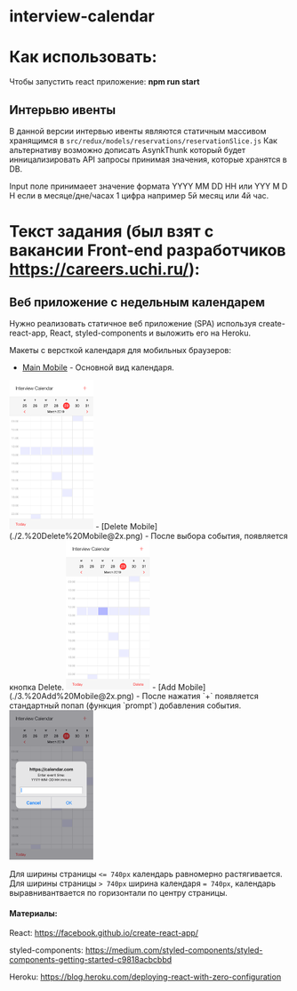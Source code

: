 # interview-calendar

# Как использовать:

Чтобы запустить react приложение: **npm run start**

## Интерьвю ивенты

В данной версии интервью ивенты являются статичным массивом хранящимся в `src/redux/models/reservations/reservationSlice.js`
Как альтернативу возможно дописать AsynkThunk который будет инницализировать API запросы принимая значения, которые хранятся в DB.

Input поле принимаеет значение формата YYYY MM DD HH или YYY M D H если в месяце/дне/часах 1 цифра например 5й месяц или 4й час.

# Текст задания (был взят с вакансии Front-end разработчиков https://careers.uchi.ru/):

## Веб приложение с недельным календарем

Нужно реализовать статичное веб приложение (SPA) используя create-react-app, React, styled-components и выложить его на Heroku.

Макеты c версткой календаря для мобильных браузеров:

- [Main Mobile](./1.%20Main%20Mobile@2x.png) - Основной вид календаря.

<!-- ![](https://github.com/Suselfluf/react-calendar/blob/main/design-assets/1.%20Main%20Mobile%402x.png) -->
<img src="https://github.com/Suselfluf/react-calendar/blob/main/design-assets/1.%20Main%20Mobile%402x.png" width="30%" height="30%" />
- [Delete Mobile](./2.%20Delete%20Mobile@2x.png) - После выбора события, появляется кнопка Delete.

<!-- ![](https://github.com/Suselfluf/react-calendar/blob/main/design-assets/2.%20Delete%20Mobile%402x.png) -->
<img src="https://github.com/Suselfluf/react-calendar/blob/main/design-assets/2.%20Delete%20Mobile%402x.png" width="30%" height="30%" />
- [Add Mobile](./3.%20Add%20Mobile@2x.png) - После нажатия `+` появляется стандартный попап (функция `prompt`) добавления события.

<!-- ![](https://github.com/Suselfluf/react-calendar/blob/main/design-assets/3.%20Add%20Mobile%402x.png) -->
<img src="https://github.com/Suselfluf/react-calendar/blob/main/design-assets/3.%20Add%20Mobile%402x.png" width="30%" height="30%" />

Для ширины страницы `<= 740px` календарь равномерно растягивается. Для ширины страницы `> 740px` ширина календаря `= 740px`, календарь выравнивантвается по горизонтали по центру страницы.

#### Материалы:

React:
https://facebook.github.io/create-react-app/

styled-components:
https://medium.com/styled-components/styled-components-getting-started-c9818acbcbbd

Heroku:
https://blog.heroku.com/deploying-react-with-zero-configuration
